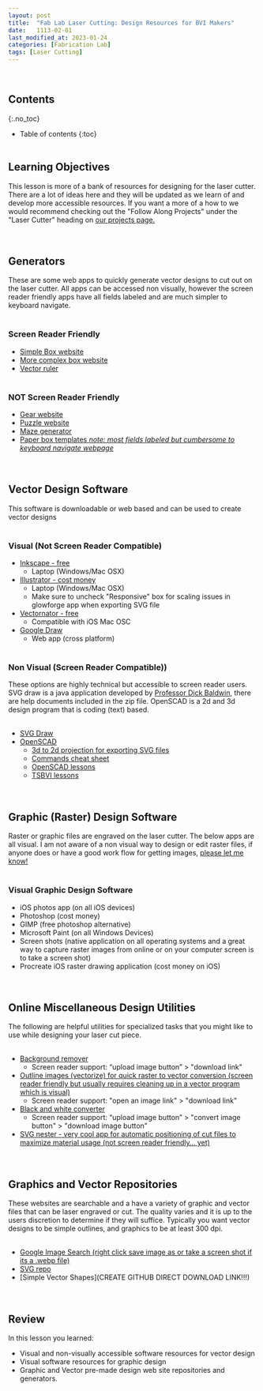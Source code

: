 ```yaml
---
layout: post
title:  "Fab Lab Laser Cutting: Design Resources for BVI Makers"
date:   1113-02-01
last_modified_at: 2023-01-24
categories: [Fabrication Lab]
tags: [Laser Cutting]
---
```

<br>

## Contents
{:.no_toc}
* Table of contents
{:toc}
<br><br>

## Learning Objectives
This lesson is more of a bank of resources for designing for the laser cutter. There are a lot of ideas here and they will be updated as we learn of and develop more accessible resources. If you want a more of a how to we would recommend checking out the "Follow Along Projects" under the "Laser Cutter" heading on [our projects page.](https://funkonaut.github.io/projects)
<br><br><br>

## Generators
These are some web apps to quickly generate vector designs to cut out on the laser cutter. All apps can be accessed non visually, however the screen reader friendly apps have all fields labeled and are much simpler to keyboard navigate. 
<br><br>

### Screen Reader Friendly
- [Simple Box website](https://boxdesigner.connectionlab.org/)
- [More complex box website](https://www.festi.info/boxes.py/index.html)
- [Vector ruler](http://robbbb.github.io/VectorRuler/)
<br><br>

### **NOT** Screen Reader Friendly
- [Gear website](http://hessmer.org/gears/InvoluteSpurGearBuilder.html?circularPitch=8&pressureAngle=20&clearance=0.05&backlash=0.05&profileShift=0&gear1ToothCount=30&gear1CenterHoleDiamater=4&gear2ToothCount=8&gear2CenterHoleDiamater=4&showOption=3)
- [Puzzle website](https://draradech.github.io/jigsaw/index.html)
- [Maze generator](https://www.mazegenerator.net/)
- [Paper box templates *note: most fields labeled but cumbersome to keyboard navigate webpage*](https://www.templatemaker.nl/en/)
<br><br><br>

## Vector Design Software
This software is downloadable or web based and can be used to create vector designs
<br><br>

### Visual (Not Screen Reader Compatible)
- [Inkscape - free](https://inkscape.org/release/inkscape-1.2.1/)
  - Laptop (Windows/Mac OSX)
- [Illustrator - cost money](https://www.adobe.com/products/illustrator.html)
  - Laptop (Windows/Mac OSX)
  - Make sure to uncheck "Responsive" box for scaling issues in glowforge app when exporting SVG file
- [Vectornator - free](https://www.vectornator.io/)
  - Compatible with iOS Mac OSC
- [Google Draw](https://docs.google.com/drawings/)
  - Web app (cross platform)
<br><br>

### Non Visual (Screen Reader Compatible))
These options are highly technical but accessible to screen reader users. SVG draw is a java application developed by [Professor Dick Baldwin](dickbaldwin.com), there are help documents included in the zip file. OpenSCAD is a 2d and 3d design program that is coding (text) based.
<br><br>

- [SVG Draw](http://www.austincc.edu/baldwin/SWT-SVG/SVGDraw01.zip)
- [OpenSCAD](https://openscad.org/downloads.html)
  - [3d to 2d projection for exporting SVG files](https://en.wikibooks.org/wiki/OpenSCAD_User_Manual/3D_to_2D_Projection)
  - [Commands cheat sheet](https://en.wikibooks.org/wiki/OpenSCAD_User_Manual/3D_to_2D_Projection)
  - [OpenSCAD lessons](https://openscad.org/documentation.html)
  - [TSBVI lessons](https://funkonaut.github.io/lessons/)
<br><br><br>

## Graphic (Raster) Design Software
Raster or graphic files are engraved on the laser cutter. The below apps are all visual. I am not aware of a non visual way to design or edit raster files, if anyone does or have a good work flow for getting images, [please let me know!](mailto:correllc@tsbvi.edu)
<br><br>

### Visual Graphic Design Software
- iOS photos app (on all iOS devices)
- Photoshop (cost money)
- GIMP (free photoshop alternative)
- Microsoft Paint (on all Windows Devices)
- Screen shots (native application on all operating systems and a great way to capture raster images from online or on your computer screen is to take a screen shot)
- Procreate iOS raster drawing application (cost money on iOS)
<br><br><br>


## Online Miscellaneous Design Utilities  
The following are helpful utilities for specialized tasks that you might like to use while designing your laser cut piece.
<br><br>

- [Background remover](https://www.remove.bg/)
  - Screen reader support: “upload image button” > "download link"
- [Outline images (vectorize) for quick raster to vector conversion (screen reader friendly but usually requires cleaning up in a vector program which is visual)](http://kilobtye.github.io/potrace/)
  - Screen reader support: "open an image link" > "download link"
- [Black and white converter](https://blackandwhite.imageonline.co/)
  - Screen reader support: “upload image button” > "convert image button" > "download image button"
- [SVG nester - very cool app for automatic positioning of cut files to maximize material usage (not screen reader friendly… yet)](https://svgnest.com/)
<br><br><br>

## Graphics and Vector Repositories
These websites are searchable and a have a variety of graphic and vector files that can be laser engraved or cut. The quality varies and it is up to the users discretion to determine if they will suffice. Typically you want vector designs to be simple outlines, and graphics to be at least 300 dpi.
<br><br>

- [Google Image Search (right click save image as or take a screen shot if its a .webp file)](https://www.google.com/imghp?hl=en&ogbl)
- [SVG repo](https://www.svgrepo.com/)
- [Simple Vector Shapes](CREATE GITHUB DIRECT DOWNLOAD LINK!!!)
<br><br><br>

## Review
In this lesson you learned:
- Visual and non-visually accessible software resources for vector design
- Visual software resources for graphic design
- Graphic and Vector pre-made design web site repositories and generators.
<br><br><br>
